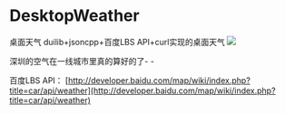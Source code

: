 # DesktopWeather
桌面天气
duilib+jsoncpp+百度LBS API+curl实现的桌面天气
![](https://github.com/whitefirer/DesktopWeather/blob/master/desktopweather.png?raw=true)

深圳的空气在一线城市里真的算好的了- -


百度LBS API： [http://developer.baidu.com/map/wiki/index.php?title=car/api/weather](http://developer.baidu.com/map/wiki/index.php?title=car/api/weather)
